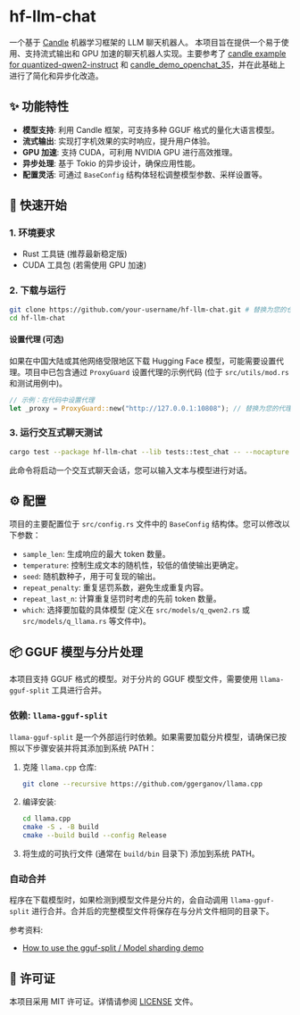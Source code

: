 # hf-llm-chat

一个基于 [Candle](https://github.com/huggingface/candle) 机器学习框架的 LLM 聊天机器人。
本项目旨在提供一个易于使用、支持流式输出和 GPU 加速的聊天机器人实现。主要参考了 [candle example for quantized-qwen2-instruct](https://github.com/huggingface/candle/blob/main/candle-examples/examples/quantized-qwen2-instruct/main.rs) 和 [candle_demo_openchat_35](https://github.com/rustai-solutions/candle_demo_openchat_35)，并在此基础上进行了简化和异步化改造。

## ✨ 功能特性

-   **模型支持**: 利用 Candle 框架，可支持多种 GGUF 格式的量化大语言模型。
-   **流式输出**: 实现打字机效果的实时响应，提升用户体验。
-   **GPU 加速**: 支持 CUDA，可利用 NVIDIA GPU 进行高效推理。
-   **异步处理**: 基于 Tokio 的异步设计，确保应用性能。
-   **配置灵活**: 可通过 `BaseConfig` 结构体轻松调整模型参数、采样设置等。

## 🚀 快速开始

### 1. 环境要求

-   Rust 工具链 (推荐最新稳定版)
-   CUDA 工具包 (若需使用 GPU 加速)

### 2. 下载与运行

```bash
git clone https://github.com/your-username/hf-llm-chat.git # 替换为您的仓库地址
cd hf-llm-chat
```

#### 设置代理 (可选)

如果在中国大陆或其他网络受限地区下载 Hugging Face 模型，可能需要设置代理。项目中已包含通过 `ProxyGuard` 设置代理的示例代码 (位于 `src/utils/mod.rs` 和测试用例中)。

```rust
// 示例：在代码中设置代理
let _proxy = ProxyGuard::new("http://127.0.0.1:10808"); // 替换为您的代理地址
```

### 3. 运行交互式聊天测试

```bash
cargo test --package hf-llm-chat --lib tests::test_chat -- --nocapture
```

此命令将启动一个交互式聊天会话，您可以输入文本与模型进行对话。

## ⚙️ 配置

项目的主要配置位于 `src/config.rs` 文件中的 `BaseConfig` 结构体。您可以修改以下参数：

-   `sample_len`: 生成响应的最大 token 数量。
-   `temperature`: 控制生成文本的随机性，较低的值使输出更确定。
-   `seed`: 随机数种子，用于可复现的输出。
-   `repeat_penalty`: 重复惩罚系数，避免生成重复内容。
-   `repeat_last_n`: 计算重复惩罚时考虑的先前 token 数量。
-   `which`: 选择要加载的具体模型 (定义在 `src/models/q_qwen2.rs` 或 `src/models/q_llama.rs` 等文件中)。

## 📦 GGUF 模型与分片处理

本项目支持 GGUF 格式的模型。对于分片的 GGUF 模型文件，需要使用 `llama-gguf-split` 工具进行合并。

### 依赖: `llama-gguf-split`

`llama-gguf-split` 是一个外部运行时依赖。如果需要加载分片模型，请确保已按照以下步骤安装并将其添加到系统 PATH：

1.  克隆 `llama.cpp` 仓库:
    ```bash
    git clone --recursive https://github.com/ggerganov/llama.cpp
    ```
2.  编译安装:
    ```bash
    cd llama.cpp
    cmake -S . -B build
    cmake --build build --config Release
    ```
3.  将生成的可执行文件 (通常在 `build/bin` 目录下) 添加到系统 PATH。

### 自动合并

程序在下载模型时，如果检测到模型文件是分片的，会自动调用 `llama-gguf-split` 进行合并。合并后的完整模型文件将保存在与分片文件相同的目录下。

参考资料:
- [How to use the gguf-split / Model sharding demo](https://github.com/ggml-org/llama.cpp/discussions/6404)

## 📝 许可证

本项目采用 MIT 许可证。详情请参阅 [LICENSE](LICENSE) 文件。


